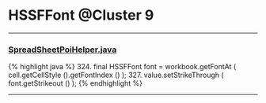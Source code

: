 # HSSFFont @Cluster 9

***

### [SpreadSheetPoiHelper.java](https://searchcode.com/codesearch/view/73882044/)
{% highlight java %}
324. final HSSFFont font = workbook.getFontAt ( cell.getCellStyle ().getFontIndex () );
327.     value.setStrikeThrough ( font.getStrikeout () );
{% endhighlight %}

***


